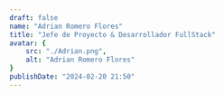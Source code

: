 ```yaml
---
draft: false
name: "Adrian Romero Flores"
title: "Jefe de Proyecto & Desarrollador FullStack"
avatar: {
    src: "./Adrian.png",
    alt: "Adrian Romero Flores"
}
publishDate: "2024-02-20 21:50"
---
```

